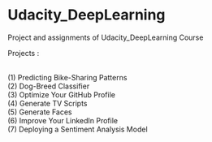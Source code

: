 # Udacity_DeepLearning
Project and assignments of Udacity_DeepLearning Course

Projects :<br/><br/>

  (1) Predicting Bike-Sharing Patterns <br/>
  (2) Dog-Breed Classifier<br/>
  (3) Optimize Your GitHub Profile<br/>
  (4) Generate TV Scripts<br/>
  (5) Generate Faces<br/>
  (6) Improve Your LinkedIn Profile<br/>
  (7) Deploying a Sentiment Analysis Model<br/>
